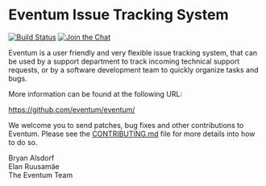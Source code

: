 Eventum Issue Tracking System
=============================

[![Build Status][travis-badge]][travis-url]
[![Join the Chat][gitter-badge]][gitter-url]

Eventum is a user friendly and very flexible issue tracking system, that can
be used by a support department to track incoming technical support requests,
or by a software development team to quickly organize tasks and bugs.

More information can be found at the following URL:

  https://github.com/eventum/eventum/

We welcome you to send patches, bug fixes and other contributions to Eventum.
Please see the [CONTRIBUTING.md](CONTRIBUTING.md) file for more details into how to do so.

Bryan Alsdorf  
Elan Ruusamäe  
The Eventum Team

  [1]: http://news.gmane.org/gmane.comp.bug-tracking.eventum.user
  [2]: http://news.gmane.org/gmane.comp.bug-tracking.eventum.devel
[travis-badge]: https://api.travis-ci.com/eventum/eventum.svg?branch=master
[travis-url]: https://travis-ci.com/github/eventum/eventum
[gitter-badge]: https://badges.gitter.im/Join%20Chat.svg
[gitter-url]: https://gitter.im/eventum/eventum
